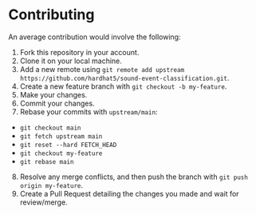 # Contributing

An average contribution would involve the following:

1. Fork this repository in your account.
2. Clone it on your local machine.
3. Add a new remote using `git remote add upstream https://github.com/hardhat5/sound-event-classification.git`.
4. Create a new feature branch with `git checkout -b my-feature`.
5. Make your changes.
6. Commit your changes.
7. Rebase your commits with `upstream/main`:
  - `git checkout main`
  - `git fetch upstream main`
  - `git reset --hard FETCH_HEAD`
  - `git checkout my-feature`
  - `git rebase main`
8. Resolve any merge conflicts, and then push the branch with `git push origin my-feature`.
9. Create a Pull Request detailing the changes you made and wait for review/merge.

